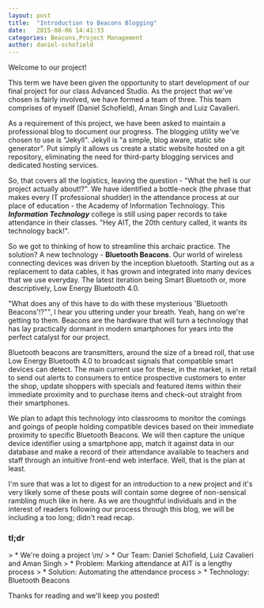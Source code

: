 ```yaml
---
layout: post
title:  "Introduction to Beacons Blogging"
date:   2015-08-06 14:41:33
categories: Beacons,Project Management
author: daniel-schofield
---
```


Welcome to our project!

This term we have been given the opportunity to start development of our final project for our class Advanced Studio. As the project that we've chosen is fairly involved, we have formed a team of three. This team comprises of myself (Daniel Schofield), Aman Singh and Luiz Cavalieri.

As a requirement of this project, we have been asked to maintain a professional blog to document our progress. The blogging utility we've chosen to use is "Jekyll". Jekyll is "a simple, blog aware, static site generator". Put simply it allows us create a static website hosted on a git repository, eliminating the need for third-party blogging services and dedicated hosting services.

So, that covers all the logistics, leaving the question - "What the hell is our project actually about!?". We have identified a bottle-neck (the phrase that makes every IT professional shudder) in the attendance process at our place of education - the Academy of Information Technology. This ***Information Technology*** college is still using paper records to take attendance in their classes. "Hey AIT, the 20th century called, it wants its technology back!".

So we got to thinking of how to streamline this archaic practice. The solution? A new technology - **Bluetooth Beacons**. Our world of wireless connecting devices was driven by the inception bluetooth. Starting out as a replacement to data cables, it has grown and integrated into many devices that we use everyday. The latest iteration being Smart Bluetooth or, more descriptively, Low Energy Bluetooth 4.0.

"What does any of this have to do with these mysterious 'Bluetooth Beacons'!?"", I hear you uttering under your breath. Yeah, hang on we're getting to them. Beacons are the hardware that will turn a technology that has lay practically dormant in modern smartphones for years into the perfect catalyst for our project.

Bluetooth beacons are transmitters, around the size of a bread roll, that use Low Energy Bluetooth 4.0 to broadcast signals that compatible smart devices can detect. The main current use for these, in the market, is in retail to send out alerts to consumers to entice prospective customers to enter the shop, update shoppers with specials and featured items within their immediate proximity and to purchase items and check-out straight from their smartphones.

We plan to adapt this technology into classrooms to monitor the comings and goings of people holding compatible devices based on their immediate proximity to specific Bluetooth Beacons. We will then capture the unique device identifier using a smartphone app, match it against data in our database and make a record of their attendance available to teachers and staff through an intuitive front-end web interface. Well, that is the plan at least.

I'm sure that was a lot to digest for an introduction to a new project and it's very likely some of these posts will contain some degree of non-sensical rambling much like in here. As we are thoughtful individuals and in the interest of readers following our process through this blog, we will be including a too long; didn't read recap.

<h3>tl;dr</h3>
> * We're doing a project \m/
> * Our Team: Daniel Schofield, Luiz Cavalieri and Aman Singh
> * Problem: Marking attendance at AIT is a lengthy process
> * Solution: Automating the attendance process
> * Technology: Bluetooth Beacons

Thanks for reading and we'll keep you posted!
